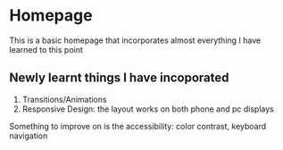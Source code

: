 <h1>Homepage</h1>
This is a  basic homepage that incorporates almost everything I have learned to this point
<h2>Newly learnt things I have incoporated</h2>
<ol>
  <li>Transitions/Animations</li>
  <li>Responsive Design: the layout works on both phone and pc displays</li>
</ol>
Something to improve on is the accessibility: color contrast, keyboard navigation
